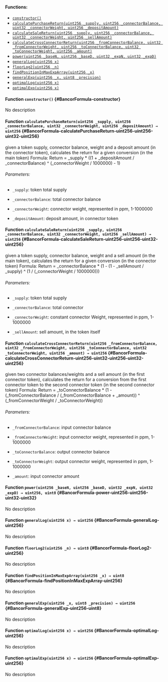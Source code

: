 

#### Functions:
- [`constructor()`](#BancorFormula-constructor)
- [`calculatePurchaseReturn(uint256 _supply, uint256 _connectorBalance, uint32 _connectorWeight, uint256 _depositAmount)`](#BancorFormula-calculatePurchaseReturn-uint256-uint256-uint32-uint256)
- [`calculateSaleReturn(uint256 _supply, uint256 _connectorBalance, uint32 _connectorWeight, uint256 _sellAmount)`](#BancorFormula-calculateSaleReturn-uint256-uint256-uint32-uint256)
- [`calculateCrossConnectorReturn(uint256 _fromConnectorBalance, uint32 _fromConnectorWeight, uint256 _toConnectorBalance, uint32 _toConnectorWeight, uint256 _amount)`](#BancorFormula-calculateCrossConnectorReturn-uint256-uint32-uint256-uint32-uint256)
- [`power(uint256 _baseN, uint256 _baseD, uint32 _expN, uint32 _expD)`](#BancorFormula-power-uint256-uint256-uint32-uint32)
- [`generalLog(uint256 x)`](#BancorFormula-generalLog-uint256)
- [`floorLog2(uint256 _n)`](#BancorFormula-floorLog2-uint256)
- [`findPositionInMaxExpArray(uint256 _x)`](#BancorFormula-findPositionInMaxExpArray-uint256)
- [`generalExp(uint256 _x, uint8 _precision)`](#BancorFormula-generalExp-uint256-uint8)
- [`optimalLog(uint256 x)`](#BancorFormula-optimalLog-uint256)
- [`optimalExp(uint256 x)`](#BancorFormula-optimalExp-uint256)


#### Function `constructor()` {#BancorFormula-constructor}
No description
#### Function `calculatePurchaseReturn(uint256 _supply, uint256 _connectorBalance, uint32 _connectorWeight, uint256 _depositAmount) → uint256` {#BancorFormula-calculatePurchaseReturn-uint256-uint256-uint32-uint256}
given a token supply, connector balance, weight and a deposit amount (in the connector token),
calculates the return for a given conversion (in the main token)
Formula:
Return = _supply * ((1 + _depositAmount / _connectorBalance) ^ (_connectorWeight / 1000000) - 1)

###### Parameters:
- `_supply`:              token total supply

- `_connectorBalance`:    total connector balance

- `_connectorWeight`:     connector weight, represented in ppm, 1-1000000

- `_depositAmount`:       deposit amount, in connector token

#### Function `calculateSaleReturn(uint256 _supply, uint256 _connectorBalance, uint32 _connectorWeight, uint256 _sellAmount) → uint256` {#BancorFormula-calculateSaleReturn-uint256-uint256-uint32-uint256}
given a token supply, connector balance, weight and a sell amount (in the main token),
calculates the return for a given conversion (in the connector token)
Formula:
Return = _connectorBalance * (1 - (1 - _sellAmount / _supply) ^ (1 / (_connectorWeight / 1000000)))

###### Parameters:
- `_supply`:              token total supply

- `_connectorBalance`:    total connector

- `_connectorWeight`:     constant connector Weight, represented in ppm, 1-1000000

- `_sellAmount`:          sell amount, in the token itself

#### Function `calculateCrossConnectorReturn(uint256 _fromConnectorBalance, uint32 _fromConnectorWeight, uint256 _toConnectorBalance, uint32 _toConnectorWeight, uint256 _amount) → uint256` {#BancorFormula-calculateCrossConnectorReturn-uint256-uint32-uint256-uint32-uint256}
given two connector balances/weights and a sell amount (in the first connector token),
calculates the return for a conversion from the first connector token to the second connector token (in the second connector token)
Formula:
Return = _toConnectorBalance * (1 - (_fromConnectorBalance / (_fromConnectorBalance + _amount)) ^ (_fromConnectorWeight / _toConnectorWeight))

###### Parameters:
- `_fromConnectorBalance`:    input connector balance

- `_fromConnectorWeight`:     input connector weight, represented in ppm, 1-1000000

- `_toConnectorBalance`:      output connector balance

- `_toConnectorWeight`:       output connector weight, represented in ppm, 1-1000000

- `_amount`:                  input connector amount

#### Function `power(uint256 _baseN, uint256 _baseD, uint32 _expN, uint32 _expD) → uint256, uint8` {#BancorFormula-power-uint256-uint256-uint32-uint32}
No description
#### Function `generalLog(uint256 x) → uint256` {#BancorFormula-generalLog-uint256}
No description
#### Function `floorLog2(uint256 _n) → uint8` {#BancorFormula-floorLog2-uint256}
No description
#### Function `findPositionInMaxExpArray(uint256 _x) → uint8` {#BancorFormula-findPositionInMaxExpArray-uint256}
No description
#### Function `generalExp(uint256 _x, uint8 _precision) → uint256` {#BancorFormula-generalExp-uint256-uint8}
No description
#### Function `optimalLog(uint256 x) → uint256` {#BancorFormula-optimalLog-uint256}
No description
#### Function `optimalExp(uint256 x) → uint256` {#BancorFormula-optimalExp-uint256}
No description

